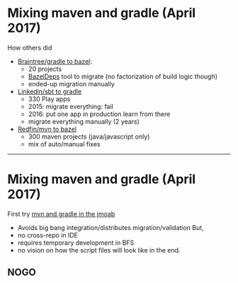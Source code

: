 # Mixing maven and gradle (April 2017)

How others did
* [Braintree/gradle to bazel](https://www.pgrs.net/2015/09/01/migrating-from-gradle-to-Idea/):
  * 20 projects
  * [BazelDeps](https://github.com/johnynek/bazel-deps) tool to migrate (no factorization of build logic though)
  * ended-up migration manually
* [Linkedin/sbt to gradle](https://engineering.linkedin.com/blog/2018/07/how-we-improved-build-time-by-400-percent)
  * 330 Play apps
  * 2015: migrate everything: fail
  * 2016: put one app in production learn from there
  * migrate everything manually (2 years)
* [Redfin/mvn to bazel](https://redfin.engineering/we-switched-from-maven-to-bazel-and-builds-got-10x-faster-b265a7845854)
  * 300 maven projects (java/javascript only)
  * mix of auto/manual fixes

---
# Mixing maven and gradle (April 2017)
First try
[mvn and gradle in the jmoab](https://confluence.criteois.com/pages/viewpage.action?pageId=326303105)

* Avoids big bang integration/distributes migration/validation
But,
* no cross-repo in IDE
* requires temporary development in BFS
* no vision on how the script files will look like in the end.

NOGO
---
